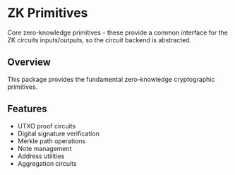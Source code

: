 # ZK Primitives

Core zero-knowledge primitives - these provide a common interface for the ZK circuits inputs/outputs, so the circuit backend is abstracted.

## Overview

This package provides the fundamental zero-knowledge cryptographic primitives.

## Features

- UTXO proof circuits
- Digital signature verification
- Merkle path operations
- Note management
- Address utilities
- Aggregation circuits
